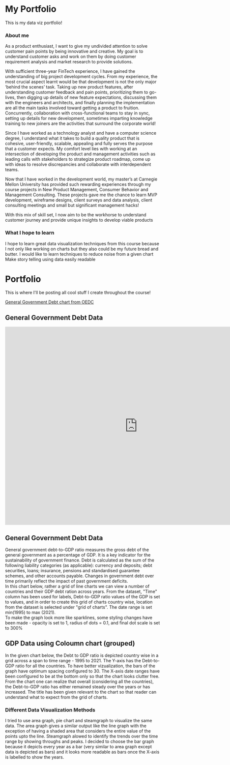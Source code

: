 # **My Portfolio**
This is my data viz portfolio!

### **About me**<br/>
As a product enthusiast, I want to give my undivided attention to solve customer pain points by being innovative and creative. My goal is to understand customer asks and work on them by doing customer requirement analysis and market research to provide solutions.

With sufficient three-year FinTech experience, I have gained the understanding of big project development cycles. From my experience, the most crucial aspect learnt would be that development is not the only major ‘behind the scenes’ task. Taking up new product features, after understanding customer feedback and pain points, prioritizing them to go-lives, then digging up details of new feature expectations, discussing them with the engineers and architects, and finally planning the implementation are all the main tasks involved toward getting a product to fruition. Concurrently, collaboration with cross-functional teams to stay in sync, setting up details for new development, sometimes imparting knowledge training to new joiners are the activities that surround the corporate world!  

Since I have worked as a technology analyst and have a computer science degree, I understand what it takes to build a quality product that is cohesive, user-friendly, scalable, appealing and fully serves the purpose that a customer expects. My comfort level lies with working at an intersection of developing the product and management activities such as leading calls with stakeholders to strategize product roadmap, come up with ideas to resolve discrepancies and collaborate with interdependent teams.

Now that I have worked in the development world, my master’s at Carnegie Mellon University has provided such rewarding experiences through my course projects in New Product Management, Consumer Behavior and Management Consulting. These projects gave me the chance to learn MVP development, wireframe designs, client surveys and data analysis, client consulting meetings and small but significant management hacks!

With this mix of skill set, I now aim to be the workhorse to understand customer journey and provide unique insights to develop viable products

### **What I hope to learn**<br/>
I hope to learn great data visualization techniques from this course because I not only like working on charts but they also could be my future bread and butter.
I would like to learn techniques to reduce noise from a given chart
Make story telling using data easily readable

# **Portfolio**<br/>
This is where I'll be posting all cool stuff I create throughout the course!

[General Government Debt chart from OEDC](/dataviz2.md)

## **General Government Debt Data**<br/>

<iframe src="https://data.oecd.org/chart/6Ohj" width="860" height="645" style="border: 0" mozallowfullscreen="true" webkitallowfullscreen="true" allowfullscreen="true"><a href="https://data.oecd.org/chart/6Ohj" target="_blank">OECD Chart: General government debt, Total, % of GDP, Annual, 2018</a></iframe>


## **General Government Debt Data**<br/>
General government debt-to-GDP ratio measures the gross debt of the general government as a percentage of GDP. It is a key indicator for the sustainability of government finance. Debt is calculated as the sum of the following liability categories (as applicable): currency and deposits; debt securities, loans; insurance, pensions and standardised guarantee schemes, and other accounts payable. Changes in government debt over time primarily reflect the impact of past government deficits.<br/>
In this chart below, rather a grid of line charts we can view a number of countries and their GDP debt ration across years. From the dataset, "Time" column has been used for labels, Debt-to-GDP ratio values of the GDP is set to values, and in order to create this grid of charts country wise, location from the dataset is selected under "grid of charts". The date range is set min(1995) to max (2021).<br/>
To make the graph look more like sparklines, some styling changes have been made - opacity is set to 1, radius of dots = 0.1, and final dot scale is set to 300%<br/>


<div class="flourish-embed flourish-chart" data-src="visualisation/11156536"><script src="https://public.flourish.studio/resources/embed.js"></script></div>


## **GDP Data using Coloumn chart (grouped)**<br/>
In the given chart below, the Debt to GDP ratio is depicted country wise in a grid across a span to time range - 1995 to 2021. The Y-axis has the Debt-to-GDP ratio for all the countries. To have better vizualization, the bars of the graph have optimum spacing configured to 30. The X-axis date ranges have been configured to be at the bottom only so that the chart looks clutter free. From the chart one can realize that overall (considering all the countries), the Debt-to-GDP ratio has either remained steady over the years or has increased. The title has been given relevant to the chart so that reader can understand what to expect from the grid of charts. 
### **Different Data Visualization Methods**<br/>
I tried to use area graph, pie chart and steamgraph to visualize the same data. The area graph gives a similar output like the line graph with the exception of having a shaded area that considers the entire value of the points upto the line. Steamgraph alowed to identify the trends over the time range by showing throughs and peaks. I decided to choose the bar graph because it depicts every year as a bar (very similar to area graph except data is depicted as bars) and it looks more readable as bars once the X-axis is labelled to show the years. <br/>


<div class="flourish-embed flourish-chart" data-src="visualisation/11156915"><script src="https://public.flourish.studio/resources/embed.js"></script></div>


